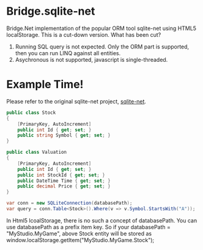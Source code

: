 # Bridge.sqlite-net
Bridge.Net implementation of the popular ORM tool sqlite-net using HTML5 localStorage.
This is a cut-down version. What has been cut?
1. Running SQL query is not expected. Only the ORM part is supported, then you can run LINQ against all entities.
2. Asychronous is not supported, javascript is single-threaded.

# Example Time!

Please refer to the original sqlite-net project, [sqlite-net](https://github.com/praeclarum/sqlite-net).

```csharp
public class Stock
{
	[PrimaryKey, AutoIncrement]
	public int Id { get; set; }
	public string Symbol { get; set; }
}

public class Valuation
{
	[PrimaryKey, AutoIncrement]
	public int Id { get; set; }
	public int StockId { get; set; }
	public DateTime Time { get; set; }
	public decimal Price { get; set; }
}

var conn = new SQLiteConnection(databasePath);
var query = conn.Table<Stock>().Where(v => v.Symbol.StartsWith("A"));
```

In Html5 lcoalStorage, there is no such a concept of databasePath. You can use databasePath as a prefix item key.
So if your databasePath = "MyStudio.MyGame", above Stock entity will be stored as window.localStorage.getItem("MyStudio.MyGame.Stock");

